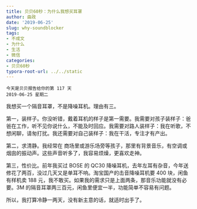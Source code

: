 ```yaml
---
title: 贝贝60秒：为什么我想买耳罩
author: 曲政
date: '2019-06-25'
slug: why-soundblocker
tags:
- 不成文
- 为什么
- 生活
- 微信
categories:
- 贝贝60秒
typora-root-url: ../../static
---
```


```
今天是贝贝报告给你的第 117 天
2019-06-25 星期二
```

我想买一个隔音耳罩，不是降噪耳机。理由有三。

第一，装样子。你没听错，戴着耳机的样子是第一需要。我需要对孩子装样子：爸爸在工作，听不见你说什么，不能及时回应。我需要对路人装样子：我在听歌，不想闲聊，请匆打扰。我还需要对自己装样子：我在干活，专注才有产出。

第二，求清静。我经常在  商场里或游乐场旁等孩子，那里有背景音乐，有空调或烟囱的振动声。这些声音听多了，我容易烦燥，更喜欢走神。

第三，性价比。前年我买过 BOSE 的 QC30 降噪耳机，去年左耳有杂音，今年送修花了两百，没过几天又是单耳不响。淘宝国产的击音降噪耳机要 400 块，闲鱼有样机卖 188 元，我不敢买。如果我的需求只是上面两条，那音乐功能就没有必要。3M 的隔音耳罩两三百元，闲鱼里便宜一半，功能简单不容易有问题。

所以，我打算冷静一两天，没有新主意的话，就适时出手了。